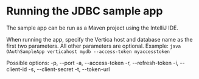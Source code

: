# Running the JDBC sample app
The sample app can be run as a Maven project using the IntelliJ IDE.

When running the app, specify the Vertica host and database name as the first two parameters. All other parameters are optional. 
Example: `java OAuthSampleApp verticahost mydb --access-token myaccesstoken`

Possible options:
-p, --port <port number>
-a, --access-token <access token>
-r, --refresh-token <refresh token>
-i, --client-id <client ID>
-s, --client-secret <client secret>
-t, --token-url <token URL>

